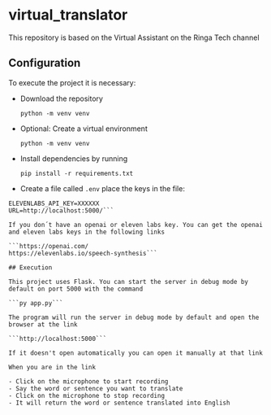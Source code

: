 # virtual_translator

This repository is based on the Virtual Assistant on the Ringa Tech channel

## Configuration

To execute the project it is necessary:

- Download the repository

	```python -m venv venv```

- Optional: Create a virtual environment

	```python -m venv venv```

- Install dependencies by running

	```pip install -r requirements.txt```

- Create a file called ```.env``` place the keys in the file:

```OPENAI_API_KEY=XXXXXX
ELEVENLABS_API_KEY=XXXXXX
URL=http://localhost:5000/```

If you don´t have an openai or eleven labs key. You can get the openai and eleven labs keys in the following links

```https://openai.com/
https://elevenlabs.io/speech-synthesis```
		
## Execution

This project uses Flask. You can start the server in debug mode by default on port 5000 with the command

```py app.py```

The program will run the server in debug mode by default and open the browser at the link 

```http://localhost:5000```
	
If it doesn't open automatically you can open it manually at that link

When you are in the link

- Click on the microphone to start recording
- Say the word or sentence you want to translate
- Click on the microphone to stop recording
- It will return the word or sentence translated into English
